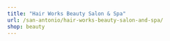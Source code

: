 ```yaml
---
title: "Hair Works Beauty Salon & Spa"
url: /san-antonio/hair-works-beauty-salon-and-spa/
shop: beauty
---
```

